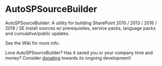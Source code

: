 # AutoSPSourceBuilder
AutoSPSourceBuilder: A utility for building SharePoint 2010 / 2013 / 2016 / 2019 / SE install sources w/ prerequisites, service packs, language packs and cumulative/public updates.

See the Wiki for more info.

Love AutoSPSourceBuilder? Has it saved you or your company time and money? Consider [donating](https://www.paypal.com/cgi-bin/webscr?cmd=_donations&business=QQPQPFRUTVWJJ&lc=CA&item_name=Brian%20Lalancette%27s%20Github%20Projects:&item_number=AutoSPSourceBuilder&currency_code=USD&bn=PP%2dDonationsBF%3abtn_donate_LG%2egif%3aNonHosted") towards its ongoing development!
